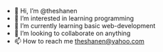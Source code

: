 - 👋 Hi, I’m @theshanen
- 👀 I’m interested in learning programming
- 🌱 I’m currently learning basic web-development
- 💞️ I’m looking to collaborate on anything
- 📫 How to reach me theshanen@yahoo.com

<!---
theshanen/theshanen is a ✨ special ✨ repository because its `README.md` (this file) appears on your GitHub profile.
You can click the Preview link to take a look at your changes.
--->
